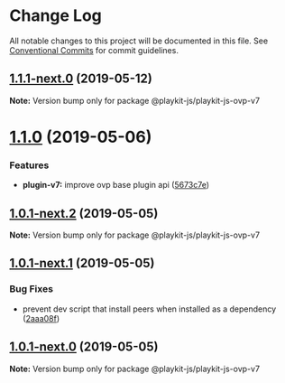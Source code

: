 # Change Log

All notable changes to this project will be documented in this file.
See [Conventional Commits](https://conventionalcommits.org) for commit guidelines.

## [1.1.1-next.0](https://github.com/kaltura/playkit-js-ovp/compare/v1.1.0...v1.1.1-next.0) (2019-05-12)

**Note:** Version bump only for package @playkit-js/playkit-js-ovp-v7





# [1.1.0](https://github.com/kaltura/playkit-js-ovp/compare/v1.0.1-next.2...v1.1.0) (2019-05-06)


### Features

* **plugin-v7:** improve ovp base plugin api ([5673c7e](https://github.com/kaltura/playkit-js-ovp/commit/5673c7e))





## [1.0.1-next.2](https://github.com/kaltura/playkit-js-ovp/compare/v1.0.1-next.1...v1.0.1-next.2) (2019-05-05)

**Note:** Version bump only for package @playkit-js/playkit-js-ovp-v7





## [1.0.1-next.1](https://github.com/kaltura/playkit-js-ovp/compare/v1.0.1-next.0...v1.0.1-next.1) (2019-05-05)


### Bug Fixes

* prevent dev script that install peers when installed as a dependency ([2aaa08f](https://github.com/kaltura/playkit-js-ovp/commit/2aaa08f))





## [1.0.1-next.0](https://github.com/kaltura/playkit-js-ovp/compare/v1.0.0-rc.1...v1.0.1-next.0) (2019-05-05)

**Note:** Version bump only for package @playkit-js/playkit-js-ovp-v7

